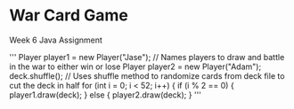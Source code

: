# War Card Game
Week 6 Java Assignment


'''
Player player1 = new Player("Jase"); // Names players to draw and battle in the war to either win or lose
        Player player2 = new Player("Adam");
        deck.shuffle(); // Uses shuffle method to randomize cards from deck file to cut the deck in half
        for (int i = 0; i < 52; i++) {
            if (i % 2 == 0) {
                player1.draw(deck);
            } else {
                player2.draw(deck);
            }
'''
